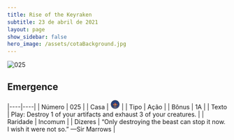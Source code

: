 ```yaml
---
title: Rise of the Keyraken
subtitle: 23 de abril de 2021
layout: page
show_sidebar: false
hero_image: /assets/cotaBackground.jpg
---
```


![025](https://cards-keyforge.s3.eu-north-1.amazonaws.com/media/en/rotk/025.png)

## Emergence

|----|----|
| Número | 025 |
| Casa | ![Keyraken](https://raw.githubusercontent.com/cardsofkeyforge/cardsofkeyforge.github.io/master/rotk/keyraken.png "Keyraken") |
| Tipo | Ação |
| Bônus | 1A |
| Texto | Play: Destroy 1 of your artifacts and  exhaust 3 of your creatures. |
| Raridade | Incomum |
| Dizeres | “Only destroying the beast can stop it now.  I wish it were not so.” —Sir Marrows |
